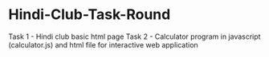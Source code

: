 # Hindi-Club-Task-Round
Task 1 - Hindi club basic html page
Task 2 - Calculator program in javascript (calculator.js) and html file for interactive web application
